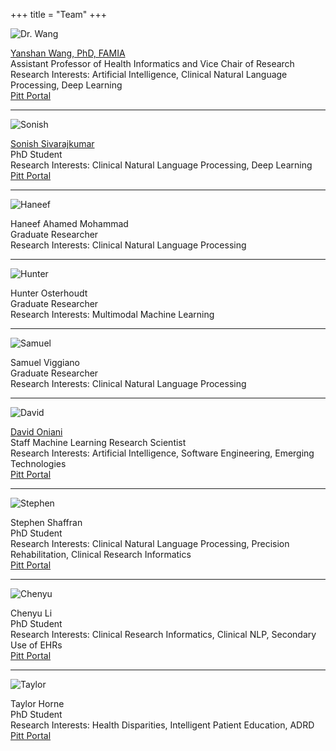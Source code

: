 +++
title = "Team"
+++

![Dr. Wang](/pic/drwang.jpg)

[Yanshan Wang, PhD, FAMIA][drwang]  
Assistant Professor of Health Informatics and Vice Chair of Research  
Research Interests: Artificial Intelligence, Clinical Natural Language Processing, Deep Learning  
[Pitt Portal](https://www.shrs.pitt.edu/people/yanshan-wang)

---

![Sonish](/pic/sonish.jpg)

[Sonish Sivarajkumar][sonish]  
PhD Student  
Research Interests: Clinical Natural Language Processing, Deep Learning  
[Pitt Portal](https://www.isp.pitt.edu/people/sonish-sivarajkumar)

---

![Haneef](/pic/haneef.jpg)

Haneef Ahamed Mohammad  
Graduate Researcher  
Research Interests: Clinical Natural Language Processing

---

![Hunter](/pic/hunter.jpg)

Hunter Osterhoudt  
Graduate Researcher  
Research Interests: Multimodal Machine Learning

---

![Samuel](/pic/samuel.jpg)

Samuel Viggiano  
Graduate Researcher  
Research Interests: Clinical Natural Language Processing

---

![David](/pic/david.jpg)

[David Oniani][david]  
Staff Machine Learning Research Scientist  
Research Interests: Artificial Intelligence, Software Engineering, Emerging Technologies  
[Pitt Portal](https://www.shrs.pitt.edu/people/david-oniani)

---

![Stephen](/pic/stephen.jpg)

Stephen Shaffran  
PhD Student  
Research Interests: Clinical Natural Language Processing, Precision Rehabilitation, Clinical Research Informatics  
[Pitt Portal](https://www.isp.pitt.edu/people/stephen-shaffran)

---

![Chenyu](/pic/chenyu.jpg)

Chenyu Li  
PhD Student  
Research Interests: Clinical Research Informatics, Clinical NLP, Secondary Use of EHRs  
[Pitt Portal](https://www.dbmi.pitt.edu/directory/name/chenyu-li)

---

![Taylor](/pic/taylor.jpg)

Taylor Horne  
PhD Student  
Research Interests: Health Disparities, Intelligent Patient Education, ADRD  
[Pitt Portal](https://www.shrs.pitt.edu/people/taylor-horne)

[drwang]: https://sites.pitt.edu/~yaw89/
[sonish]: https://sonishsivarajkumar.github.io/homepage/
[david]: https://davidoniani.com

